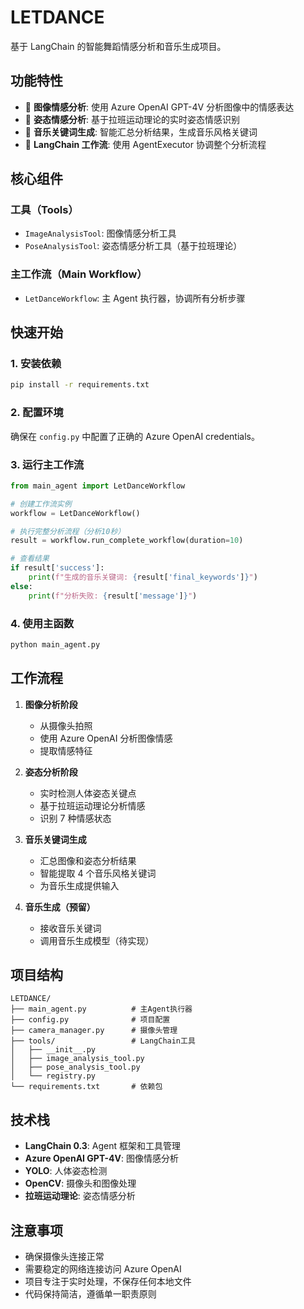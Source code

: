 # LETDANCE

基于 LangChain 的智能舞蹈情感分析和音乐生成项目。

## 功能特性

- 🎥 **图像情感分析**: 使用 Azure OpenAI GPT-4V 分析图像中的情感表达
- 🕺 **姿态情感分析**: 基于拉班运动理论的实时姿态情感识别
- 🎵 **音乐关键词生成**: 智能汇总分析结果，生成音乐风格关键词
- 🤖 **LangChain 工作流**: 使用 AgentExecutor 协调整个分析流程

## 核心组件

### 工具（Tools）

- `ImageAnalysisTool`: 图像情感分析工具
- `PoseAnalysisTool`: 姿态情感分析工具（基于拉班理论）

### 主工作流（Main Workflow）

- `LetDanceWorkflow`: 主 Agent 执行器，协调所有分析步骤

## 快速开始

### 1. 安装依赖

```bash
pip install -r requirements.txt
```

### 2. 配置环境

确保在 `config.py` 中配置了正确的 Azure OpenAI credentials。

### 3. 运行主工作流

```python
from main_agent import LetDanceWorkflow

# 创建工作流实例
workflow = LetDanceWorkflow()

# 执行完整分析流程（分析10秒）
result = workflow.run_complete_workflow(duration=10)

# 查看结果
if result['success']:
    print(f"生成的音乐关键词: {result['final_keywords']}")
else:
    print(f"分析失败: {result['message']}")
```

### 4. 使用主函数

```bash
python main_agent.py
```

## 工作流程

1. **图像分析阶段**

   - 从摄像头拍照
   - 使用 Azure OpenAI 分析图像情感
   - 提取情感特征

2. **姿态分析阶段**

   - 实时检测人体姿态关键点
   - 基于拉班运动理论分析情感
   - 识别 7 种情感状态

3. **音乐关键词生成**

   - 汇总图像和姿态分析结果
   - 智能提取 4 个音乐风格关键词
   - 为音乐生成提供输入

4. **音乐生成（预留）**
   - 接收音乐关键词
   - 调用音乐生成模型（待实现）

## 项目结构

```
LETDANCE/
├── main_agent.py          # 主Agent执行器
├── config.py              # 项目配置
├── camera_manager.py      # 摄像头管理
├── tools/                 # LangChain工具
│   ├── __init__.py
│   ├── image_analysis_tool.py
│   ├── pose_analysis_tool.py
│   └── registry.py
└── requirements.txt       # 依赖包
```

## 技术栈

- **LangChain 0.3**: Agent 框架和工具管理
- **Azure OpenAI GPT-4V**: 图像情感分析
- **YOLO**: 人体姿态检测
- **OpenCV**: 摄像头和图像处理
- **拉班运动理论**: 姿态情感分析

## 注意事项

- 确保摄像头连接正常
- 需要稳定的网络连接访问 Azure OpenAI
- 项目专注于实时处理，不保存任何本地文件
- 代码保持简洁，遵循单一职责原则
